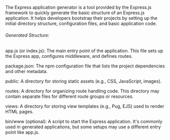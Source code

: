 The Express application generator is a tool provided by the Express.js framework to quickly generate the basic structure of an Express.js application. It helps developers bootstrap their projects by setting up the initial directory structure, configuration files, and basic application code.

###### Generated Structure:
app.js (or index.js): The main entry point of the application. This file sets up the Express app, configures middleware, and defines routes.

package.json: The npm configuration file that lists the project dependencies and other metadata.

public: A directory for storing static assets (e.g., CSS, JavaScript, images).

routes: A directory for organizing route handling code. This directory may contain separate files for different route groups or resources.

views: A directory for storing view templates (e.g., Pug, EJS) used to render HTML pages.

bin/www (optional): A script to start the Express application. It's commonly used in generated applications, but some setups may use a different entry point like app.js.
